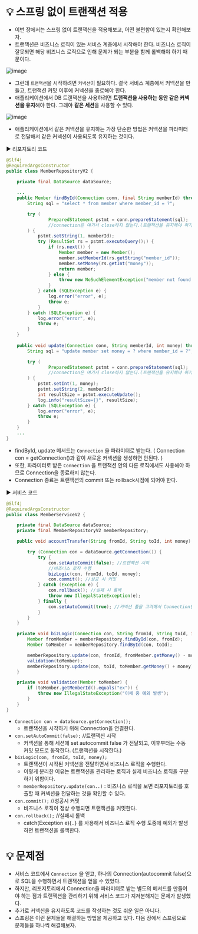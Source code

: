 # 💡 스프링 없이 트랜잭션 적용
* 이번 장에서는 스프링 없이 트랜잭션을 적용해보고, 어떤 불편함이 있는지 확인해보자.
* 트랜잭션은 비즈니스 로직이 있는 서비스 계층에서 시작해야 한다. 비즈니스 로직이 잘못되면 해당 비즈니스 로직으로 인해 문제가 되는 부분을 함께 롤백해야 하기 때문이다.

![image](https://github.com/shin-je-woo/TIL/assets/39439576/c8b2667c-cf83-484b-9727-dc2b2a455a1a)
* 그런데 `트랜잭션`을 시작하려면 `커넥션`이 필요하다. 결국 서비스 계층에서 커넥션을 만들고, 트랜잭션 커밋 이후에 커넥션을 종료해야 한다.
* 애플리케이션에서 DB 트랜잭션을 사용하려면 **트랜잭션을 사용하는 동안 같은 커넥션을 유지**해야 한다. 그래야 **같은 세션**을 사용할 수 있다.

![image](https://github.com/shin-je-woo/TIL/assets/39439576/e87fc640-2316-4929-8d8d-2727466f5d07)
* 애플리케이션에서 같은 커넥션을 유지하는 가장 단순한 방법은 커넥션을 파라미터로 전달해서 같은 커넥션이 사용되도록 유지하는 것이다.

▶️ 리포지토리 코드
```java
@Slf4j
@RequiredArgsConstructor
public class MemberRepositoryV2 {

    private final DataSource dataSource;
    
    ...
    public Member findById(Connection conn, final String memberId) throws SQLException {
        String sql = "select * from member where member_id = ?";

        try (
                PreparedStatement pstmt = conn.prepareStatement(sql);
                //connection은 여기서 close하지 않는다.(트랜잭션을 유지해야 하기 때문)
        ) {
            pstmt.setString(1, memberId);
            try (ResultSet rs = pstmt.executeQuery();) {
                if (rs.next()) {
                    Member member = new Member();
                    member.setMemberId(rs.getString("member_id"));
                    member.setMoney(rs.getInt("money"));
                    return member;
                } else {
                    throw new NoSuchElementException("member not found memberId = " + memberId);
                }
            } catch (SQLException e) {
                log.error("error", e);
                throw e;
            }
        } catch (SQLException e) {
            log.error("error", e);
            throw e;
        }
    }
    
    public void update(Connection conn, String memberId, int money) throws SQLException {
        String sql = "update member set money = ? where member_id = ?";

        try (
                PreparedStatement pstmt = conn.prepareStatement(sql);
                //connection은 여기서 close하지 않는다.(트랜잭션을 유지해야 하기 때문)
        ) {
            pstmt.setInt(1, money);
            pstmt.setString(2, memberId);
            int resultSize = pstmt.executeUpdate();
            log.info("resultSize={}", resultSize);
        } catch (SQLException e) {
            log.error("error", e);
            throw e;
        }
    }
    ...   
}
```
* findById, update 메서드는 `Connection` 을 파라미터로 받는다. ( Connection con = getConnection()과 같이 새로운 커넥션을 생성하면 안된다. )
* 또한, 파라미터로 받은 `Connection` 을 트랜잭션 안의 다른 로직에서도 사용해야 하므로 Connection을 종료하지 않는다.
* Connection 종료는 트랜잭션의 commit 또는 rollback시점에 되어야 한다.

▶️ 서비스 코드
```java
@Slf4j
@RequiredArgsConstructor
public class MemberServiceV2 {

    private final DataSource dataSource;
    private final MemberRepositoryV2 memberRepository;

    public void accountTransfer(String fromId, String toId, int money) throws SQLException {

        try (Connection con = dataSource.getConnection()) {
            try {
                con.setAutoCommit(false); //트랜잭션 시작
                //비즈니스 로직 수행
                bizLogic(con, fromId, toId, money);
                con.commit(); //성공 시 커밋
            } catch (Exception e) {
                con.rollback(); //실패 시 롤백
                throw new IllegalStateException(e);
            } finally {
                con.setAutoCommit(true); //커넥션 풀을 고려해서 Connection반납할 때는 autoCommit을 true로 돌려놓고 반납
            }
        }
    }

    private void bizLogic(Connection con, String fromId, String toId, int money) throws SQLException {
        Member fromMember = memberRepository.findById(con, fromId);
        Member toMember = memberRepository.findById(con, toId);

        memberRepository.update(con, fromId, fromMember.getMoney() - money);
        validation(toMember);
        memberRepository.update(con, toId, toMember.getMoney() + money);
    }

    private void validation(Member toMember) {
        if (toMember.getMemberId().equals("ex")) {
            throw new IllegalStateException("이체 중 예외 발생");
        }
    }
}
```
* `Connection con = dataSource.getConnection();`
  * 트랜잭션을 시작하기 위해 Connection을 연결한다.
* `con.setAutoCommit(false);` //트랜잭션 시작
  * 커넥션을 통해 세션에 set autocommit false 가 전달되고, 이후부터는 수동 커밋 모드로 동작한다. (트랜잭션을 시작한다.)
* `bizLogic(con, fromId, toId, money);`
  * 트랜잭션이 시작된 커넥션을 전달하면서 비즈니스 로직을 수행한다.
  * 이렇게 분리한 이유는 트랜잭션을 관리하는 로직과 실제 비즈니스 로직을 구분하기 위함이다.
  * `memberRepository.update(con..)` : 비즈니스 로직을 보면 리포지토리를 호출할 때 커넥션을 전달하는 것을 확인할 수 있다.
* `con.commit();` //성공시 커밋
  * 비즈니스 로직이 정상 수행되면 트랜잭션을 커밋한다.
* `con.rollback();` //실패시 롤백
  * catch(Exception e){..} 를 사용해서 비즈니스 로직 수행 도중에 예외가 발생하면 트랜잭션을 롤백한다.

# 💡 문제점
* 서비스 코드에서 `Connection` 을 얻고, 하나의 Connection(autocommit false)으로 SQL을 수행하면서 트랜잭션을 얻을 수 있었다.
* 하지만, 리포지토리에서 Connection을 파라미터로 받는 별도의 메서드를 만들어야 하는 점과 트랜잭션을 관리하기 위해 서비스 코드가 지저분해지는 문제가 발생했다.
* 추가로 커넥션을 유지하도록 코드를 작성하는 것도 쉬운 일은 아니다.
* 스프링은 이런 문제들을 해결하는 방법을 제공하고 있다. 다음 장에서 스프링으로 문제들을 하나씩 해결해보자.
